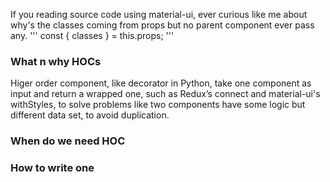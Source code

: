 
If you reading source code using material-ui, ever curious like me about why's the classes coming from props but no parent component ever pass any.
''' const { classes } = this.props; '''


### What n why HOCs

Higer order component, like decorator in Python, take one component as input and return a wrapped one, such as Redux’s connect and material-ui's withStyles,
to solve problems like two components have some logic but different data set, to avoid duplication.

### When do we need HOC

### How to write one
